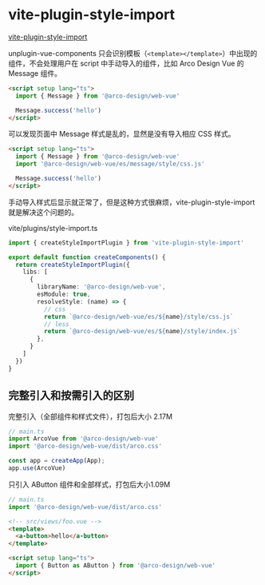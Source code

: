 # vite-plugin-style-import

[vite-plugin-style-import](https://github.com/vbenjs/vite-plugin-style-import)

unplugin-vue-components 只会识别模板（`<template></template>`）中出现的组件，不会处理用户在 script 中手动导入的组件，比如 Arco Design Vue 的 Message 组件。

```html
<script setup lang="ts">
  import { Message } from '@arco-design/web-vue'

  Message.success('hello')
</script>
```

可以发现页面中 Message 样式是乱的，显然是没有导入相应 CSS 样式。

```html
<script setup lang="ts">
  import { Message } from '@arco-design/web-vue'
  import '@arco-design/web-vue/es/message/style/css.js'

  Message.success('hello')
</script>
```

手动导入样式后显示就正常了，但是这种方式很麻烦，vite-plugin-style-import 就是解决这个问题的。

vite/plugins/style-import.ts

```ts
import { createStyleImportPlugin } from 'vite-plugin-style-import'

export default function createComponents() {
  return createStyleImportPlugin({
    libs: [
      {
        libraryName: '@arco-design/web-vue',
        esModule: true,
        resolveStyle: (name) => {
          // css
          return `@arco-design/web-vue/es/${name}/style/css.js`
          // less
          return `@arco-design/web-vue/es/${name}/style/index.js`
        },
      }
    ]
  })
}
```

## 完整引入和按需引入的区别

完整引入（全部组件和样式文件），打包后大小 2.17M

```ts
// main.ts
import ArcoVue from '@arco-design/web-vue'
import '@arco-design/web-vue/dist/arco.css'

const app = createApp(App);
app.use(ArcoVue)
```

只引入 AButton 组件和全部样式，打包后大小1.09M

```ts
// main.ts
import '@arco-design/web-vue/dist/arco.css'
```

```html
<!-- src/views/foo.vue -->
<template>
  <a-button>hello</a-button>
</template>

<script setup lang="ts">
  import { Button as AButton } from '@arco-design/web-vue'
</script>
```